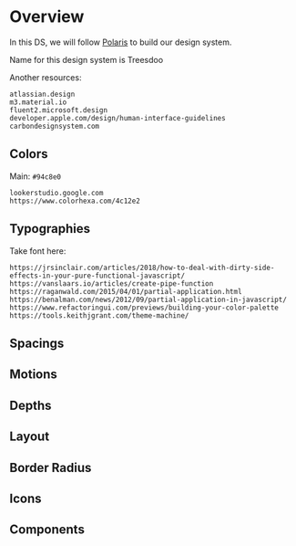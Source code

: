 # Overview

In this DS, we will follow [Polaris](https://polaris.shopify.com/) to build our design system.

Name for this design system is Treesdoo

Another resources:

```output
atlassian.design
m3.material.io
fluent2.microsoft.design
developer.apple.com/design/human-interface-guidelines
carbondesignsystem.com
```

## Colors

Main: `#94c8e0`

```output
lookerstudio.google.com
https://www.colorhexa.com/4c12e2
```

## Typographies

Take font here:

```output
https://jrsinclair.com/articles/2018/how-to-deal-with-dirty-side-effects-in-your-pure-functional-javascript/
https://vanslaars.io/articles/create-pipe-function
https://raganwald.com/2015/04/01/partial-application.html
https://benalman.com/news/2012/09/partial-application-in-javascript/
https://www.refactoringui.com/previews/building-your-color-palette
https://tools.keithjgrant.com/theme-machine/
```

## Spacings

## Motions

## Depths

## Layout

## Border Radius

## Icons

## Components
